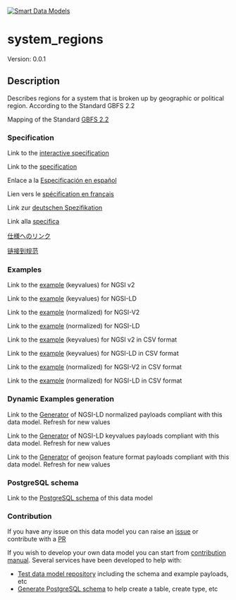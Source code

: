 [![Smart Data Models](https://smartdatamodels.org/wp-content/uploads/2022/01/SmartDataModels_logo.png "Logo")](https://smartdatamodels.org)
# system_regions
Version: 0.0.1

## Description 

Describes regions for a system that is broken up by geographic or political region. According to the Standard GBFS 2.2

Mapping of the Standard [GBFS 2.2](https://github.com/NABSA/gbfs/blob/v2.2/gbfs.md)
### Specification

Link to the [interactive specification](https://swagger.lab.fiware.org/?url=https://smart-data-models.github.io/dataModel.GBFS/system_regions/swagger.yaml)

Link to the [specification](https://github.com/smart-data-models/dataModel.GBFS/blob/master/system_regions/doc/spec.md)

Enlace a la [Especificación en español](https://github.com/smart-data-models/dataModel.GBFS/blob/master/system_regions/doc/spec_ES.md)

Lien vers le [spécification en français](https://github.com/smart-data-models/dataModel.GBFS/blob/master/system_regions/doc/spec_FR.md)

Link zur [deutschen Spezifikation](https://github.com/smart-data-models/dataModel.GBFS/blob/master/system_regions/doc/spec_DE.md)

Link alla [specifica](https://github.com/smart-data-models/dataModel.GBFS/blob/master/system_regions/doc/spec_IT.md)

[仕様へのリンク](https://github.com/smart-data-models/dataModel.GBFS/blob/master/system_regions/doc/spec_JA.md)

[链接到规范](https://github.com/smart-data-models/dataModel.GBFS/blob/master/system_regions/doc/spec_ZH.md)
### Examples

Link to the [example](https://smart-data-models.github.io/dataModel.GBFS/system_regions/examples/example.json) (keyvalues) for NGSI v2

Link to the [example](https://smart-data-models.github.io/dataModel.GBFS/system_regions/examples/example.jsonld) (keyvalues) for NGSI-LD

Link to the [example](https://smart-data-models.github.io/dataModel.GBFS/system_regions/examples/example-normalized.json) (normalized) for NGSI-V2

Link to the [example](https://smart-data-models.github.io/dataModel.GBFS/system_regions/examples/example-normalized.jsonld) (normalized) for NGSI-LD

Link to the [example](https://smart-data-models.github.io/dataModel.GBFS/system_regions/examples/example.json.csv) (keyvalues) for NGSI v2 in CSV format

Link to the [example](https://smart-data-models.github.io/dataModel.GBFS/system_regions/examples/example.jsonld.csv) (keyvalues) for NGSI-LD in CSV format

Link to the [example](https://smart-data-models.github.io/dataModel.GBFS/system_regions/examples/example-normalized.json.csv) (normalized) for NGSI-V2 in CSV format

Link to the [example](https://smart-data-models.github.io/dataModel.GBFS/system_regions/examples/example-normalized.jsonld.csv) (normalized) for NGSI-LD in CSV format
### Dynamic Examples generation

Link to the [Generator](https://smartdatamodels.org/extra/ngsi-ld_generator.php?schemaUrl=https://raw.githubusercontent.com/smart-data-models/dataModel.GBFS/master/system_regions/schema.json&email=info@smartdatamodels.org) of NGSI-LD normalized payloads compliant with this data model. Refresh for new values

Link to the [Generator](https://smartdatamodels.org/extra/ngsi-ld_generator_keyvalues.php?schemaUrl=https://raw.githubusercontent.com/smart-data-models/dataModel.GBFS/master/system_regions/schema.json&email=info@smartdatamodels.org) of NGSI-LD keyvalues payloads compliant with this data model. Refresh for new values

Link to the [Generator](https://smartdatamodels.org/extra/geojson_features_generator.php?schemaUrl=https://raw.githubusercontent.com/smart-data-models/dataModel.GBFS/master/system_regions/schema.json&email=info@smartdatamodels.org) of geojson feature format payloads compliant with this data model. Refresh for new values
### PostgreSQL schema

Link to the [PostgreSQL schema](https://smart-data-models.github.io/dataModel.GBFS/system_regions/schema.sql) of this data model
### Contribution

 If you have any issue on this data model you can raise an [issue](https://github.com/smart-data-models/dataModel.GBFS/issues)  or contribute with a [PR](https://github.com/smart-data-models/dataModel.GBFS/pulls)

 If you wish to develop your own data model you can start from [contribution manual](https://bit.ly/contribution_manual). Several services have been developed to help with: 
 - [Test data model repository](https://smartdatamodels.org/index.php/data-models-contribution-api/) including the schema and example payloads, etc
 - [Generate PostgreSQL schema](https://smartdatamodels.org/index.php/sql-service/) to help create a table, create type, etc